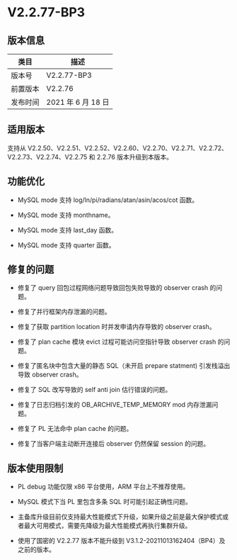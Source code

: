 V2.2.77-BP3 
================================



版本信息 
-------------------------



|  类目  |       描述        |
|------|-----------------|
| 版本号  | V2.2.77-BP3     |
| 前置版本 | V2.2.76         |
| 发布时间 | 2021 年 6 月 18 日 |



适用版本 
-------------------------

支持从 V2.2.50、V2.2.51、V2.2.52、V2.2.60、V2.2.70、V2.2.71、V2.2.72、V2.2.73、V2.2.74、V2.2.75 和 2.2.76 版本升级到本版本。

功能优化 
-------------------------

* MySQL mode 支持 log/ln/pi/radians/atan/asin/acos/cot 函数。

  

* MySQL mode 支持 monthname。

  

* MySQL mode 支持 last_day 函数。

  

* MySQL mode 支持 quarter 函数。

  




修复的问题 
--------------------------

* 修复了 query 回包过程网络问题导致回包失败导致的 observer crash 的问题。

  

* 修复了并行框架内存泄漏的问题。

  

* 修复了获取 partition location 时并发申请内存导致的 observer crash。

  

* 修复了 plan cache 模块 evict 过程可能访问空指针导致 observer crash 的问题。

  

* 修复了匿名块中包含大量的静态 SQL（未开启 prepare statment) 引发栈溢出导致 observer crash。

  

* 修复了 SQL 改写导致的 self anti join 估行错误的问题。

  

* 修复了日志归档引发的 OB_ARCHIVE_TEMP_MEMORY mod 内存泄漏问题。

  

* 修复了 PL 无法命中 plan cache 的问题。

  

*
  修复了当客户端主动断开连接后 observer 仍然保留 session 的问题。
  




版本使用限制 
---------------------------

* PL debug 功能仅限 x86 平台使用，ARM 平台上不推荐使用。

  

* MySQL 模式下当 PL 里包含多条 SQL 时可能引起正确性问题。

  

* 主备库升级目前仅支持最大性能模式下升级，如果升级之前是最大保护模式或者最大可用模式，需要先降级为最大性能模式再执行集群升级。

  

* 使用了国密的 V2.2.77 版本不能升级到 V3.1.2-20211013162404（BP4）及之前的版本。

  





